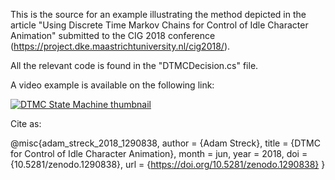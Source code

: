 This is the source for an example illustrating the method depicted in the article "Using Discrete Time Markov Chains for Control of Idle Character Animation" submitted to the CIG 2018 conference (https://project.dke.maastrichtuniversity.nl/cig2018/).

All the relevant code is found in the "DTMCDecision.cs" file.

A video example is available on the following link:

[![DTMC State Machine thumbnail](http://img.youtube.com/vi/xIj-0gX778o/0.jpg)](https://youtu.be/xIj-0gX778o)

Cite as:

@misc{adam_streck_2018_1290838,
  author       = {Adam Streck},
  title        = {DTMC for Control of Idle Character Animation},
  month        = jun,
  year         = 2018,
  doi          = {10.5281/zenodo.1290838},
  url          = {https://doi.org/10.5281/zenodo.1290838}
}
